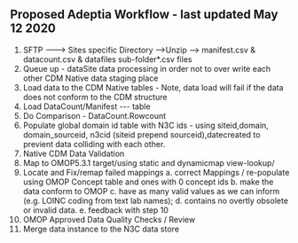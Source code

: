 ## Proposed Adeptia Workflow - last updated May 12 2020

1. SFTP ---> Sites specific Directory -->Unzip --> manifest.csv & datacount.csv & datafiles sub-folder\*.csv files
2. Queue up - dataSite data processing in order not to over write each other CDM Native data staging place
3. Load data to the CDM Native tables - Note, data load will fail if the data does not conform to the CDM structure
4. Load DataCount/Manifest --- table
5. Do Comparison - DataCount.Rowcount
6. Populate global domain id table with N3C ids - using siteid,domain, domain_sourceid, n3cid (siteid prepend sourceid),datecreated to previent data colliding with each other. 
7. Native CDM Data Validation
8. Map to OMOP5.3.1 target/using static and dynamicmap view-lookup/
9. Locate and Fix/remap failed mappings
    a. correct Mappings / re-populate using  OMOP Concept table and ones with 0 concept ids
    b. make the data conform to OMOP
    c. have as many valid values as we can inform (e.g. LOINC coding from text lab names);
    d. contains no overtly obsolete or invalid data.
    e. feedback with step 10  
10. OMOP Approved Data Quality Checks / Review
11. Merge data instance to the N3C data store
